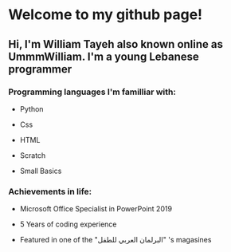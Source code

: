 # Welcome to my github page!


## **Hi, I'm William Tayeh also known online as UmmmWilliam. I'm a young Lebanese programmer**


### Programming languages I'm familliar with: 
- Python

- Css

- HTML

- Scratch

- Small Basics


### Achievements in life:
- Microsoft Office Specialist in PowerPoint 2019

- 5 Years of coding experience

- Featured in one of the "البرلمان العربي للطفل" 's magasines
